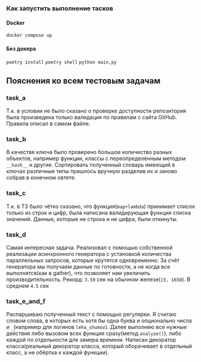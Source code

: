 ### Как запустить выполнение тасков

#### Docker
`docker compose up`

#### Без докера
`poetry install`
`poetry shell`
`python main,py`

## Пояснения ко всем тестовым задачам

### task_a
Т.к. в условии не было сказано о проверке доступности репозитория была произведена только валидация по правилам с сайта GitHub.
Правила описал в самом файле.

### task_b
В качестве ключа было проверено большое количество разных объектов, например функции, классы с переопределённым методом `__hash__` и другие.
Сортировать полученный словарь имеющий в ключах различные типы пришлось вручную разделив их и заново собрав в конечном овтете.

### task_c
Т.к. в ТЗ было чётко сказано, что функция(`map+lambda`) принимает список только из строк и цифр, была написана валидирующая функция списка значений.
Данные, которые не строка и не цифра, были откинуты.

### task_d
Самая интересная задача. Реализовал с помощью собственной реализации асинхронного генератора с установкой количества параллельных запросов, которые крутятся одновременно.
За счёт генератора мы получаем данные по готовности, а не когда все выполнятся(как в gather), что позволяет нам увеличить производительность.
Рекорд: `3.59` сек на обычном железе(`i5, 1650`).
В среднем `4.5` сек

### task_e_and_f
Распаршиваю полученный текст с помощью регулярки. Я считаю словом слова, в которых есть хотя бы одна буква и опционально числа и `_`(например для логинов `leha_shumov`).
Далее выполняю все нужные действия либо вызовом всех функция сразу(метод `analyze()`), либо каждой по отдельности для замера времени.
Написан декоратор класса(реальный декоратор класса, который оборачивает в отдельный класс, а не обёртка к каждой функции).
